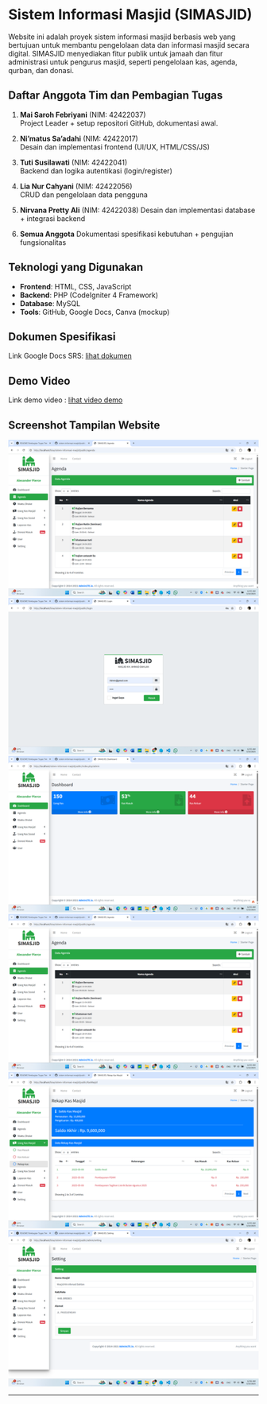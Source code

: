 # Sistem Informasi Masjid (SIMASJID)

Website ini adalah proyek sistem informasi masjid berbasis web yang bertujuan untuk membantu pengelolaan data dan informasi masjid secara digital. SIMASJID menyediakan fitur publik untuk jamaah dan fitur administrasi untuk pengurus masjid, seperti pengelolaan kas, agenda, qurban, dan donasi.

## Daftar Anggota Tim dan Pembagian Tugas

1. **Mai Saroh Febriyani** (NIM: 42422037)  
   Project Leader + setup repositori GitHub, dokumentasi awal.

2. **Ni’matus Sa’adahi** (NIM: 42422017)  
   Desain dan implementasi frontend (UI/UX, HTML/CSS/JS)

3. **Tuti Susilawati** (NIM: 42422041)  
   Backend dan logika autentikasi (login/register)

4. **Lia Nur Cahyani** (NIM: 42422056)  
   CRUD dan pengelolaan data pengguna

5. **Nirvana Pretty Ali** (NIM: 42422038)
   Desain dan implementasi database + integrasi backend

7. **Semua Anggota**
   Dokumentasi spesifikasi kebutuhan + pengujian fungsionalitas

## Teknologi yang Digunakan

- **Frontend**: HTML, CSS, JavaScript
- **Backend**: PHP (CodeIgniter 4 Framework)
- **Database**: MySQL
- **Tools**: GitHub, Google Docs, Canva (mockup)

## Dokumen Spesifikasi

Link Google Docs SRS: [lihat dokumen](https://docs.google.com/document/d/19Pts1xstaoCSR7SomiLYELAwhvzyIjCc/edit?usp=drive_link&ouid=116576798939974484967&rtpof=true&sd=true)

## Demo Video

Link demo video : [lihat video demo](https://drive.google.com/file/d/10SpcUe47L5JRfyTLBvcTAtaEOlQLTej1/view?usp=drivesdk)

## Screenshot Tampilan Website

![Dashboard Jamaah](https://github.com/maisarohfebriyani/sistem-informasi-masjid/blob/main/public/screenshots/agenda.png?raw=true) 
![Form Login](https://github.com/maisarohfebriyani/sistem-informasi-masjid/blob/main/public/screenshots/login.png?raw=true)
![Dashboard Admin](https://github.com/maisarohfebriyani/sistem-informasi-masjid/blob/main/public/screenshots/dashboard_admin.png?raw=true)   
![agenda](https://github.com/maisarohfebriyani/sistem-informasi-masjid/blob/main/public/screenshots/agenda.png?raw=true)
![Form rekap kas masjid](https://github.com/maisarohfebriyani/sistem-informasi-masjid/blob/main/public/screenshots/rekap_kas_masjid.png?raw=true)
![Form Setting](https://github.com/maisarohfebriyani/sistem-informasi-masjid/blob/main/public/screenshots/setting.png?raw=true)

---


